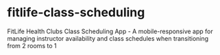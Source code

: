 # fitlife-class-scheduling
FitLife Health Clubs Class Scheduling App - A mobile-responsive app for managing instructor availability and class schedules when transitioning from 2 rooms to 1

